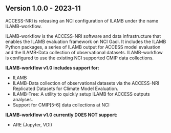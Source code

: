 
## Version 1.0.0 - 2023-11

ACCESS-NRI is releasing an NCI configuration of ILAMB under the name ILAMB-workflow.

ILAMB-workflow is the ACCESS-NRI software and data infrastructure that enables the ILAMB evaluation framework on NCI Gadi. It includes the ILAMB Python packages, a series of ILAMB output for ACCESS model evaluation and the ILAMB-Data collection of observational datasets. ILAMB-workflow is configured to use the existing NCI supported CMIP data collections.

**ILAMB-workflow v1.0 includes support for:**

- ILAMB
- ILAMB-Data collection of observational datasets via the ACCESS-NRI Replicated Datasets for Climate Model Evaluation.
- ILAMB-Tree: A utility to quickly setup ILAMB for ACCESS outputs analyses.
- Support for CMIP[5-6] data collections at NCI

**ILAMB-workflow v1.0 currently DOES NOT support:**

- ARE (Jupyter, VDI)